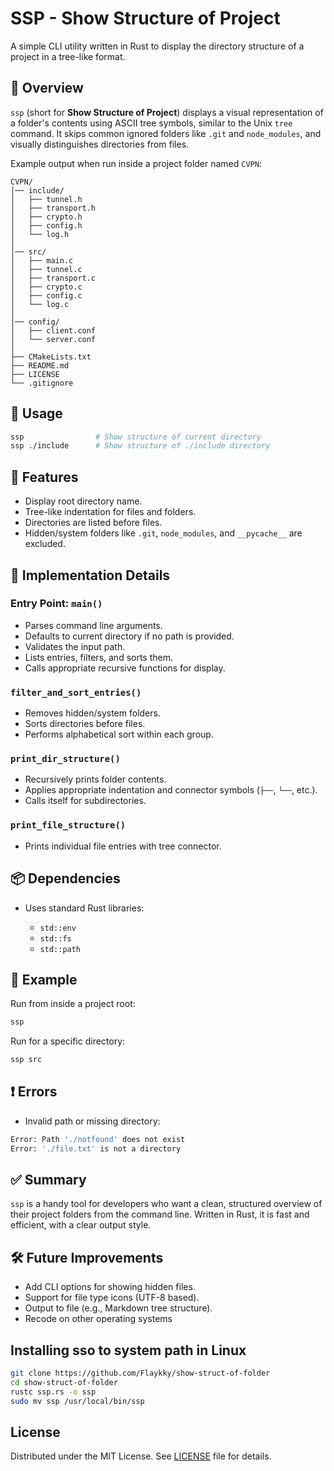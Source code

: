 # SSP - Show Structure of Project

A simple CLI utility written in Rust to display the directory structure of a project in a tree-like format.

## 📌 Overview

`ssp` (short for **Show Structure of Project**) displays a visual representation of a folder's contents using ASCII tree symbols, similar to the Unix `tree` command. It skips common ignored folders like `.git` and `node_modules`, and visually distinguishes directories from files.

Example output when run inside a project folder named `CVPN`:

```text
CVPN/
│── include/
│   ├── tunnel.h
│   ├── transport.h
│   ├── crypto.h
│   ├── config.h
│   └── log.h
│
│── src/
│   ├── main.c
│   ├── tunnel.c
│   ├── transport.c
│   ├── crypto.c
│   ├── config.c
│   └── log.c
│
│── config/
│   ├── client.conf
│   └── server.conf
│
├── CMakeLists.txt
├── README.md
├── LICENSE
└── .gitignore
```

## 🚀 Usage

```bash
ssp                # Show structure of current directory
ssp ./include      # Show structure of ./include directory
```

## 📁 Features

* Display root directory name.
* Tree-like indentation for files and folders.
* Directories are listed before files.
* Hidden/system folders like `.git`, `node_modules`, and `__pycache__` are excluded.

## 🔧 Implementation Details

### Entry Point: `main()`

* Parses command line arguments.
* Defaults to current directory if no path is provided.
* Validates the input path.
* Lists entries, filters, and sorts them.
* Calls appropriate recursive functions for display.

### `filter_and_sort_entries()`

* Removes hidden/system folders.
* Sorts directories before files.
* Performs alphabetical sort within each group.

### `print_dir_structure()`

* Recursively prints folder contents.
* Applies appropriate indentation and connector symbols (`├──`, `└──`, etc.).
* Calls itself for subdirectories.

### `print_file_structure()`

* Prints individual file entries with tree connector.

## 📦 Dependencies

* Uses standard Rust libraries:

  * `std::env`
  * `std::fs`
  * `std::path`

## 📄 Example

Run from inside a project root:

```bash
ssp
```

Run for a specific directory:

```bash
ssp src
```

## ❗ Errors

* Invalid path or missing directory:

```bash
Error: Path './notfound' does not exist
Error: './file.txt' is not a directory
```

## ✅ Summary

`ssp` is a handy tool for developers who want a clean, structured overview of their project folders from the command line. Written in Rust, it is fast and efficient, with a clear output style.

## 🛠 Future Improvements

* Add CLI options for showing hidden files.
* Support for file type icons (UTF-8 based).
* Output to file (e.g., Markdown tree structure).
* Recode on other operating systems

## Installing sso to **system path in Linux**
```bash
git clone https://github.com/Flaykky/show-struct-of-folder
cd show-struct-of-folder
rustc ssp.rs -o ssp
sudo mv ssp /usr/local/bin/ssp
```


## License

Distributed under the MIT License. See [LICENSE](LICENSE) file for details.

